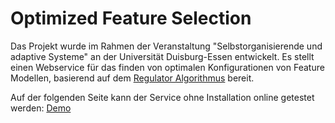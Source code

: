 # Optimized Feature Selection

Das Projekt wurde im Rahmen der Veranstaltung "Selbstorganisierende und adaptive Systeme"
an der Universität Duisburg-Essen entwickelt. Es stellt einen Webservice für das finden
von optimalen Konfigurationen von Feature Modellen, basierend auf dem 
[Regulator Algorithmus](http://link.springer.com/article/10.1007/s00500-015-1624-6) bereit.

Auf der folgenden Seite kann der Service ohne Installation online getestet werden: [Demo](http://link.springer.com/article/10.1007/s00500-015-1624-6)
